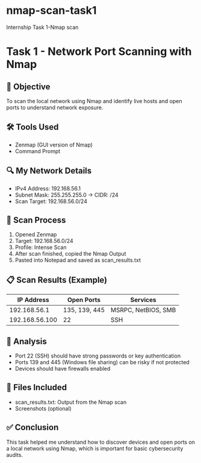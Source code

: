 # nmap-scan-task1
Internship Task 1-Nmap scan
# Task 1 - Network Port Scanning with Nmap

## 🎯 Objective
To scan the local network using Nmap and identify live hosts and open ports to understand network exposure.

## 🛠 Tools Used
- Zenmap (GUI version of Nmap)
- Command Prompt

## 🔍 My Network Details
- IPv4 Address: 192.168.56.1
- Subnet Mask: 255.255.255.0 → CIDR: /24
- Scan Target: 192.168.56.0/24

## 🚀 Scan Process
1. Opened Zenmap
2. Target: 192.168.56.0/24
3. Profile: Intense Scan
4. After scan finished, copied the Nmap Output
5. Pasted into Notepad and saved as scan_results.txt

## 📋 Scan Results (Example)
| IP Address     | Open Ports        | Services               |
|----------------|------------------|------------------------|
| 192.168.56.1   | 135, 139, 445     | MSRPC, NetBIOS, SMB    |
| 192.168.56.100 | 22                | SSH                    |

## 🔐 Analysis
- Port 22 (SSH) should have strong passwords or key authentication
- Ports 139 and 445 (Windows file sharing) can be risky if not protected
- Devices should have firewalls enabled

## 📁 Files Included
- scan_results.txt: Output from the Nmap scan
- Screenshots (optional)

## ✅ Conclusion
This task helped me understand how to discover devices and open ports on a local network using Nmap, which is important for basic cybersecurity audits.
